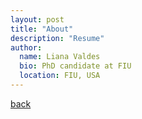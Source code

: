 ```yaml
---
layout: post
title: "About"
description: "Resume"
author:
  name: Liana Valdes
  bio: PhD candidate at FIU
  location: FIU, USA
---
```



[back](./)
